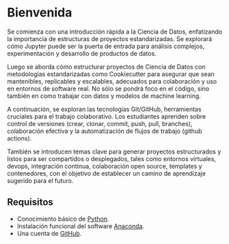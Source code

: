 # Bienvenida

Se comienza con una introducción rápida a la Ciencia de Datos, enfatizando la importancia de estructuras de proyectos estandarizadas. Se explorará cómo Jupyter puede ser la puerta de entrada para análisis complejos, experimentación y desarrollo de productos de datos. 

Luego se aborda cómo estructurar proyectos de Ciencia de Datos con metodologías estandarizadas como Cookiecutter para asegurar que sean mantenibles, replicables y escalables, adecuados para colaboración y uso en entornos de software real. No sólo se pondrá foco en el código, sino también en como trabajar con datos y modelos de machine learning.

A continuación, se exploran las tecnologías Git/GitHub, herramientas cruciales para el trabajo colaborativo. Los estudiantes aprenden sobre control de versiones (crear, clonar, commit, push, pull, branches), colaboración efectiva y la automatización de flujos de trabajo (github actions).

También se introducen temas clave para generar proyectos estructurados y listos para ser compartidos o desplegados, tales como entornos virtuales, devops, integración continua, colaboración open source, templates y contenedores, con el objetivo de establecer un camino de aprendizaje sugerido para el futuro.

## Requisitos

* Conocimiento básico de [Python](https://realpython.com/tutorials/basics/).
* Instalación funcional del software [Anaconda](https://www.anaconda.com/download).
* Una cuenta de [GitHub](https://github.com/).
